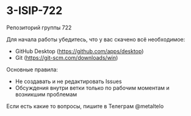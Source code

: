 # 3-ISIP-722
Репозиторий группы 722

Для начала работы убедитесь, что у вас скачено всё необходимое:
- GitHub Desktop (https://github.com/apps/desktop)
- Git (https://git-scm.com/downloads/win)

Основные правила:
- Не создавать и не редактировать Issues
- Обсуждения внутри ветки только по рабочим моментам и возникшим проблемам
  
Если есть какие то вопросы, пишите в Телеграм @metaltelo
